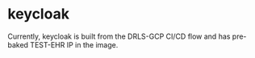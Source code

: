 # keycloak

Currently, keycloak is built from the DRLS-GCP CI/CD flow and has pre-baked TEST-EHR IP in the image. 

